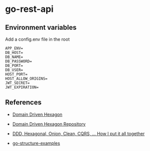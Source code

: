 # go-rest-api

## Environment variables

Add a config.env file in the root

```
APP_ENV=
DB_HOST=
DB_NAME=
DB_PASSWORD=
DB_PORT=
DB_USER=
HOST_PORT=
HOST_ALLOW_ORIGINS=
JWT_SECRET=
JWT_EXPIRATION=
```

## References

- [Domain Driven Hexagon](https://awesomeopensource.com/project/Sairyss/domain-driven-hexagon)

- [Domain Driven Hexagon Repository](https://github.com/Sairyss/domain-driven-hexagon)

- [DDD, Hexagonal, Onion, Clean, CQRS, … How I put it all together](https://herbertograca.com/2017/11/16/explicit-architecture-01-ddd-hexagonal-onion-clean-cqrs-how-i-put-it-all-together/)

- [go-structure-examples](https://sourcegraph.com/github.com/katzien/go-structure-examples@master)
